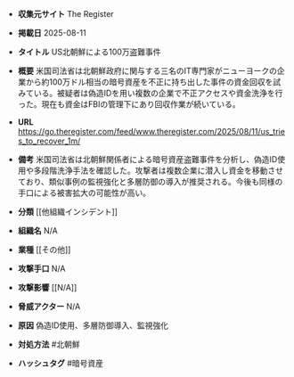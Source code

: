 - **収集元サイト**
The Register

- **掲載日**
2025-08-11

- **タイトル**
US北朝鮮による100万盗難事件

- **概要**
米国司法省は北朝鮮政府に関与する三名のIT専門家がニューヨークの企業から約100万ドル相当の暗号資産を不正に持ち出した事件の資金回収を試みている。被疑者は偽造IDを用い複数の企業で不正アクセスや資金洗浄を行った。現在も資金はFBIの管理下にあり回収作業が続いている。

- **URL**
https://go.theregister.com/feed/www.theregister.com/2025/08/11/us_tries_to_recover_1m/

- **備考**
米国司法省は北朝鮮関係者による暗号資産盗難事件を分析し、偽造ID使用や多段階洗浄手法を確認した。攻撃者は複数企業に潜入し資金を移動させており、類似事例の監視強化と多層防御の導入が推奨される。今後も同様の手口による被害拡大の可能性が高い。

- **分類**
[[他組織インシデント]]

- **組織名**
N/A

- **業種**
[[その他]]

- **攻撃手口**
N/A

- **攻撃影響**
[[N/A]]

- **脅威アクター**
N/A

- **原因**
偽造ID使用、多層防御導入、監視強化

- **対処方法**
#北朝鮮

- **ハッシュタグ**
#暗号資産
